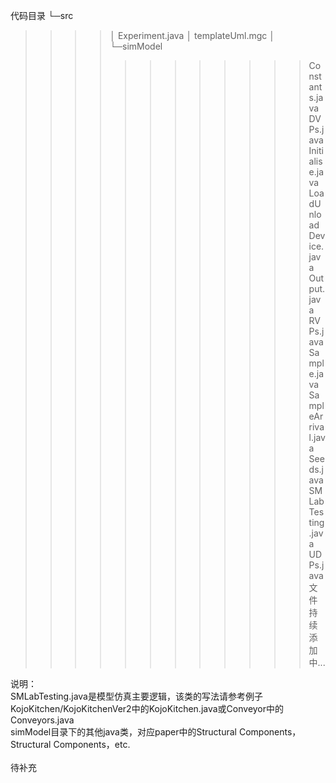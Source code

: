代码目录
└─src
>>>>│  Experiment.java
>>>>│  templateUml.mgc
>>>>│  
>>>>└─simModel
>>>>>>>>>>>>Constants.java
>>>>>>>>>>>>DVPs.java
>>>>>>>>>>>>Initialise.java
>>>>>>>>>>>>LoadUnloadDevice.java
>>>>>>>>>>>>Output.java
>>>>>>>>>>>>RVPs.java
>>>>>>>>>>>>Sample.java
>>>>>>>>>>>>SampleArrival.java
>>>>>>>>>>>>Seeds.java
>>>>>>>>>>>>SMLabTesting.java
>>>>>>>>>>>>UDPs.java
文件持续添加中...

说明：<br>
SMLabTesting.java是模型仿真主要逻辑，该类的写法请参考例子KojoKitchen/KojoKitchenVer2中的KojoKitchen.java或Conveyor中的Conveyors.java<br>
simModel目录下的其他java类，对应paper中的Structural Components，Structural Components，etc.<br>
<br>
待补充<br>